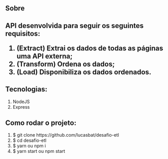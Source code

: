<h2>Sobre<h2>
API desenvolvida para seguir os seguintes requisitos:
<ol>
<li>(Extract) Extrai os dados de todas as páginas uma API externa;</li>
<li>(Transform) Ordena os dados;</li>
<li>(Load) Disponibiliza os dados ordenados.</li>
</ol>

<h2>Tecnologias:</h2>
<ol>
<li>NodeJS</li>
<li>Express</li>
</ol>

<h2>Como rodar o projeto:</h2>
<ol>
<li>$ git clone https://github.com/lucasbat/desafio-etl</li>
<li>$ cd desafio-etl</li>
<li>$ yarn ou npm i</li>
<li>$ yarn start ou npm start</li>
</ol>